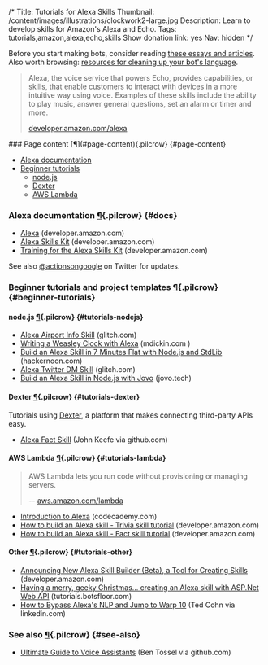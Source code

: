 /*
Title: Tutorials for Alexa Skills
Thumbnail: /content/images/illustrations/clockwork2-large.jpg
Description: Learn to develop skills for Amazon's Alexa and Echo.
Tags: tutorials,amazon,alexa,echo,skills
Show donation link: yes
Nav: hidden
*/

<div class="note">
  <p>
    Before you start making bots, consider reading <a href="/articles/essays">these essays and articles</a>. Also worth browsing: <a href="/resources/libraries-frameworks/#language">resources for cleaning up your bot's language</a>.
  </p>
</div>


> Alexa, the voice service that powers Echo, provides capabilities, or skills, that enable customers to interact with devices in a more intuitive way using voice. Examples of these skills include the ability to play music, answer general questions, set an alarm or timer and more.
>
> [developer.amazon.com/alexa](https://developer.amazon.com/alexa)


<div class="row">
  <div class="col-sm-12 col-md-6 no-pad" markdown=1>
### Page content [¶](#page-content){.pilcrow} {#page-content}

- [Alexa documentation](#docs)
- [Beginner tutorials](#beginner-tutorials)
  - [node.js](#tutorials-nodejs)
  - [Dexter](#tutorials-dexter)
  - [AWS Lambda](#tutorials-lambda)
  </div>
  <div class="col-sm-12 col-md-6">
<!--
    <p>
      <a href="/bot-workshops/botmaking-from-the-ground-up">
        <img class="screenshot" src="/content/bot-workshops/images/bots-are-cool.png">
      </a>
    </p>
-->
  </div>
</div>


### Alexa documentation [¶](#docs){.pilcrow} {#docs}

- [Alexa](https://developer.amazon.com/alexa) (developer.amazon.com)
- [Alexa Skills Kit](https://developer.amazon.com/alexa-skills-kit) (developer.amazon.com)
- [Training for the Alexa Skills Kit](https://developer.amazon.com/alexa-skills-kit/alexa-skills-developer-training) (developer.amazon.com)

See also [@actionsongoogle](https://twitter.com/actionsongoogle) on Twitter for updates.


### Beginner tutorials and project templates [¶](#beginner-tutorials){.pilcrow} {#beginner-tutorials}

#### node.js [¶](#tutorials-nodejs){.pilcrow} {#tutorials-nodejs}

- [Alexa Airport Info Skill](https://glitch.com/edit/#!/alexa-skill) (glitch.com)
- [Writing a Weasley Clock with Alexa](http://mdickin.com/2017/04/30/writing-weasley-clock-with-alexa/) (mdickin.com )
- [Build an Alexa Skill in 7 Minutes Flat with Node.js and StdLib](https://hackernoon.com/build-an-alexa-skill-in-7-minutes-flat-with-node-js-and-stdlib-70611f58c37f) (hackernoon.com)
- [Alexa Twitter DM Skill](https://glitch.com/edit/#!/alexa-twitter-dm-skill) (glitch.com)
- [Build an Alexa Skill in Node.js with Jovo](https://www.jovo.tech/blog/alexa-skill-tutorial-nodejs/) (jovo.tech)

#### Dexter [¶](#tutorials-dexter){.pilcrow} {#tutorials-dexter}

Tutorials using [Dexter](https://rundexter.com/), a platform that makes connecting third-party APIs easy.

- [Alexa Fact Skill](https://github.com/jkeefe/workshops/tree/master/module-alexa-fact-skill) (John Keefe via github.com)

#### AWS Lambda [¶](#tutorials-lambda){.pilcrow} {#tutorials-lambda}

> AWS Lambda lets you run code without provisioning or managing servers.
>
> -- [aws.amazon.com/lambda](https://aws.amazon.com/lambda/)

- [Introduction to Alexa](https://www.codecademy.com/learn/learn-alexa) (codecademy.com)
- [How to build an Alexa skill - Trivia skill tutorial](https://developer.amazon.com/public/solutions/alexa/alexa-skills-kit/content/trivia-skill-1) (developer.amazon.com)
- [How to build an Alexa skill - Fact skill tutorial](https://developer.amazon.com/public/solutions/alexa/alexa-skills-kit/content/fact-skill-1) (developer.amazon.com)

#### Other [¶](#tutorials-other){.pilcrow} {#tutorials-other}

- [Announcing New Alexa Skill Builder (Beta), a Tool for Creating Skills](https://developer.amazon.com/blogs/alexa/post/02d828b6-3144-46ea-9b4c-5ed2cbfadb9c/announcing-new-alexa-skill-builder-beta-a-tool-for-creating-skills) (developer.amazon.com)
- [Having a merry, geeky Christmas… creating an Alexa skill with ASP.Net Web API](https://tutorials.botsfloor.com/having-a-merry-geeky-christmas-creating-an-alexa-skill-with-asp-net-web-api-d4a2cd6d016d) (tutorials.botsfloor.com)
- [How to Bypass Alexa's NLP and Jump to Warp 10](https://www.linkedin.com/pulse/how-bypass-alexas-nlp-jump-warp-10-ted-cohn) (Ted Cohn via linkedin.com)

### See also [¶](#see-also){.pilcrow} {#see-also}

- [Ultimate Guide to Voice Assistants](https://github.com/bentossell/ultimate-guide-to-voice-assistants) (Ben Tossel via github.com)
